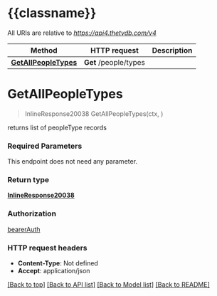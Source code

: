# {{classname}}

All URIs are relative to *https://api4.thetvdb.com/v4*

Method | HTTP request | Description
------------- | ------------- | -------------
[**GetAllPeopleTypes**](PeopleTypesApi.md#GetAllPeopleTypes) | **Get** /people/types | 

# **GetAllPeopleTypes**
> InlineResponse20038 GetAllPeopleTypes(ctx, )


returns list of peopleType records

### Required Parameters
This endpoint does not need any parameter.

### Return type

[**InlineResponse20038**](inline_response_200_38.md)

### Authorization

[bearerAuth](../README.md#bearerAuth)

### HTTP request headers

 - **Content-Type**: Not defined
 - **Accept**: application/json

[[Back to top]](#) [[Back to API list]](../README.md#documentation-for-api-endpoints) [[Back to Model list]](../README.md#documentation-for-models) [[Back to README]](../README.md)

